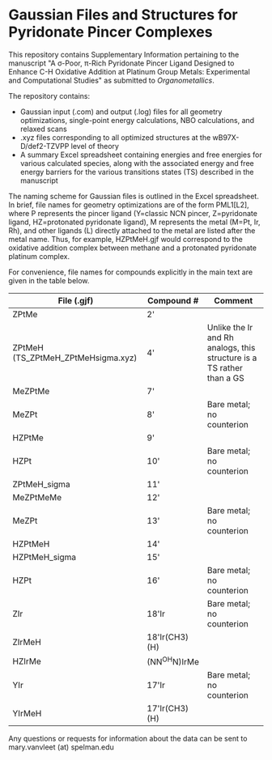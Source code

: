 # Gaussian Files and Structures for Pyridonate Pincer Complexes

This repository contains Supplementary Information pertaining to the manuscript "A σ-Poor, π-Rich Pyridonate Pincer Ligand Designed to Enhance C-H Oxidative Addition at Platinum Group Metals: Experimental and Computational Studies" as submitted to _Organometallics_. 

The repository contains:
* Gaussian input (.com) and output (.log) files for all geometry optimizations, single-point energy calculations, NBO calculations, and relaxed scans
* .xyz files corresponding to all optimized structures at the wB97X-D/def2-TZVPP level of theory
* A summary Excel spreadsheet containing energies and free energies for various calculated species, along with the associated energy and free energy barriers for the various transitions states (TS) described in the manuscript

The naming scheme for Gaussian files is outlined in the Excel spreadsheet. In
brief, file names for geometry optimizations are of the form PML1[L2], where P
represents the pincer ligand (Y=classic NCN pincer, Z=pyridonate ligand,
HZ=protonated pyridonate ligand), M represents the metal (M=Pt, Ir, Rh), and
other ligands (L) directly attached to the metal are listed after the metal
name. Thus, for example, HZPtMeH.gjf would correspond to the oxidative
addition complex between methane and a protonated pyridonate platinum complex.

For convenience, file names for compounds explicitly in the main text are
given in the table below.

| File (.gjf)  | Compound # | Comment     |
|--------------|------------|-------------|
| ZPtMe        |  2'        |             |
| ZPtMeH (TS_ZPtMeH_ZPtMeHsigma.xyz)      |  4'        |  Unlike the Ir and Rh analogs, this structure is a TS rather than a GS           |
| MeZPtMe      |  7'        |             |
| MeZPt        |  8'        | Bare metal; no counterion    |
| HZPtMe       |  9'        |             |
| HZPt         |  10'       | Bare metal; no counterion     |
| ZPtMeH\_sigma |  11'       |             |
| MeZPtMeMe    |  12'       |             |
| MeZPt        |  13'       |  Bare metal; no counterion            |
| HZPtMeH      |  14'       |             |
| HZPtMeH\_sigma |  15'       |             |
| HZPt         |  16'       |  Bare metal; no counterion            |
| ZIr       |  18'Ir       |  Bare metal; no counterion |
| ZIrMeH       |  18'Ir(CH3)(H)       |          |
| HZIrMe       |  (NN<sup>OH</sup>N)IrMe       |            |
| YIr       |  17'Ir       |  Bare metal; no counterion |
| YIrMeH       |  17'Ir(CH3)(H)       |          |



Any questions or requests for information about the data can be sent to mary.vanvleet (at) spelman.edu



